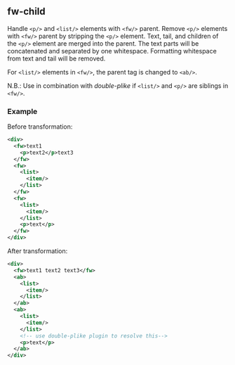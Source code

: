 ## fw-child
Handle `<p/>` and `<list/>` elements with `<fw/>` parent.
Remove `<p/>` elements with `<fw/>` parent by stripping the `<p/>` element. Text, tail, and children of the `<p/>` element are merged into the parent. The text parts will be concatenated and separated by one whitespace. Formatting whitespace from text and tail will be removed.

For `<list/>` elements in `<fw/>`, the parent tag is changed to `<ab/>`.

N.B.: Use in combination with *double-plike* if `<list/>` and `<p/>` are siblings in `<fw/>`.


### Example
Before transformation:
```xml
<div>
  <fw>text1
    <p>text2</p>text3
  </fw>
  <fw>
    <list>
      <item/>
    </list>
  </fw>
  <fw>
    <list>
      <item/>
    </list>
    <p>text</p>
  </fw>
</div>
```

After transformation:
```xml
<div>
  <fw>text1 text2 text3</fw>
  <ab>
    <list>
      <item/>
    </list>
  </ab>
  <ab>
    <list>
      <item/>
    </list>
    <!-- use double-plike plugin to resolve this-->
    <p>text</p>
  </ab>
</div>
```
